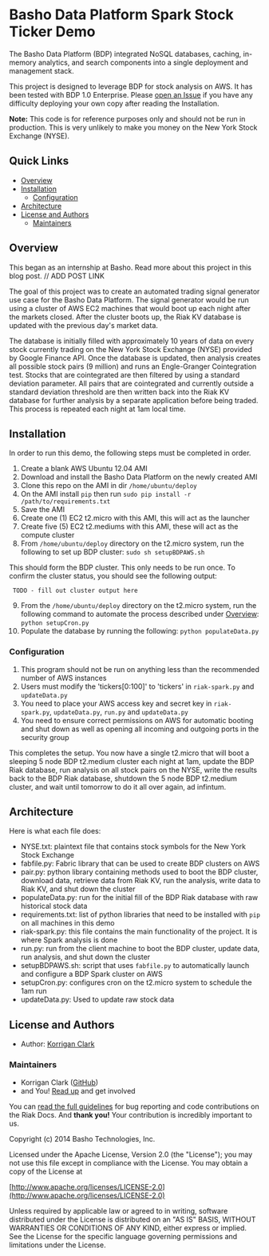 # Basho Data Platform Spark Stock Ticker Demo

The Basho Data Platform (BDP) integrated NoSQL databases, caching, in-memory analytics, and search components into a single deployment and management stack.

This project is designed to leverage BDP for stock analysis on AWS. It has been tested with BDP 1.0 Enterprise. Please [open an Issue](https://github.com/basho-bin/spark-bdp-stockticker-demo/issues) if you have any difficulty deploying your own copy after reading the Installation.

**Note:** This code is for reference purposes only and should not be run in production. This is very unlikely to make you money on the New York Stock Exchange (NYSE).

## Quick Links

* [Overview](#overview)
* [Installation](#installation)
  * [Configuration](#configuration)
* [Architecture](#architecture)
* [License and Authors](#license-and-authors)
  * [Maintainers](#maintainers)

## Overview
This began as an internship at Basho. Read more about this project in this blog post. // ADD POST LINK

The goal of this project was to create an automated trading signal generator use case for the Basho Data Platform.  The signal generator would be run using a cluster of AWS EC2 machines that would boot up each night after the markets closed.  After the cluster boots up, the Riak KV database is updated with the previous day's market data.  

The database is initially filled with approximately 10 years of data on every stock currently trading on the New York Stock Exchange (NYSE) provided by Google Finance API.  Once the database is updated, then analysis creates all possible stock pairs (9 million) and runs an Engle-Granger Cointegration test. Stocks that are cointegrated are then filtered by using a standard deviation parameter.  All pairs that are cointegrated and currently outside a standard deviation threshold are then written back into the Riak KV database for further analysis by a separate application before being traded.  This process is repeated each night at 1am local time.

## Installation
In order to run this demo, the following steps must be completed in order.

1. Create a blank AWS Ubuntu 12.04 AMI
2. Download and install the Basho Data Platform on the newly created AMI
3. Clone this repo on the AMI in dir `/home/ubuntu/deploy`
4. On the AMI install `pip` then run `sudo pip install -r /path/to/requirements.txt`
5. Save the AMI
6. Create one (1) EC2 t2.micro with this AMI, this will act as the launcher
7. Create five (5) EC2 t2.mediums with this AMI, these will act as the compute cluster
8. From `/home/ubuntu/deploy` directory on the t2.micro system, run the following to set up BDP cluster: `sudo sh setupBDPAWS.sh`

This should form the BDP cluster. This only needs to be run once. To confirm the cluster status, you should see the following output:

     TODO - fill out cluster output here

9. From the `/home/ubuntu/deploy` directory on the t2.micro system, run the following command to automate the process described under [Overview](#overview): `python setupCron.py`
10. Populate the database by running the following: `python populateData.py`

### Configuration

1. This program should not be run on anything less than the recommended number of AWS instances
1. Users must modify the 'tickers[0:100]' to 'tickers' in `riak-spark.py` and `updateData.py`
3. You need to place your AWS access key and secret key in `riak-spark.py`, `updateData.py`, `run.py` and `updateData.py`
4. You need to ensure correct permissions on AWS for automatic booting and shut down as well as opening all incoming and outgoing ports in the security group

This completes the setup.  You now have a single t2.micro that will boot a sleeping 5 node BDP t2.medium cluster each night at 1am, update the BDP Riak database, run analysis on all stock pairs on the NYSE, write the results back to the BDP Riak database, shutdown the 5 node BDP t2.medium cluster, and wait until tomorrow to do it all over again, ad infintum.


## Architecture
Here is what each file does:

* NYSE.txt: plaintext file that contains stock symbols for the New York Stock Exchange
* fabfile.py: Fabric library that can be used to create BDP clusters on AWS
* pair.py: python library containing methods used to boot the BDP cluster, download data, retrieve data from Riak KV, run the analysis, write data to Riak KV, and shut down the cluster
* populateData.py: run for the initial fill of the BDP Riak database with raw historical stock data
* requirements.txt: list of python libraries that need to be installed with `pip` on all machines in this demo
* riak-spark.py: this file contains the main functionality of the project.  It is where Spark analysis is done
* run.py: run from the client machine to boot the BDP cluster, update data, run analysis, and shut down the cluster
* setupBDPAWS.sh: script that uses `fabfile.py` to automatically launch and configure a BDP Spark cluster on AWS
* setupCron.py: configures cron on the t2.micro system to schedule the 1am run
* updateData.py: Used to update raw stock data


## License and Authors

* Author: [Korrigan Clark](https://github.com/korry8911)

### Maintainers
* Korrigan Clark ([GitHub](https://github.com/korriganclark))
* and You! [Read up](https://github.com/basho-labs/the-riak-community/blob/master/config-mgmt-strategy.md) and get involved

You can [read the full guidelines](http://docs.basho.com/riak/latest/community/bugs/) for bug reporting and code contributions on the Riak Docs. And **thank you!** Your contribution is incredibly important to us.

Copyright (c) 2014 Basho Technologies, Inc.

Licensed under the Apache License, Version 2.0 (the "License");
you may not use this file except in compliance with the License.
You may obtain a copy of the License at

[http://www.apache.org/licenses/LICENSE-2.0](http://www.apache.org/licenses/LICENSE-2.0)

Unless required by applicable law or agreed to in writing, software
distributed under the License is distributed on an "AS IS" BASIS,
WITHOUT WARRANTIES OR CONDITIONS OF ANY KIND, either express or implied.
See the License for the specific language governing permissions and
limitations under the License.
